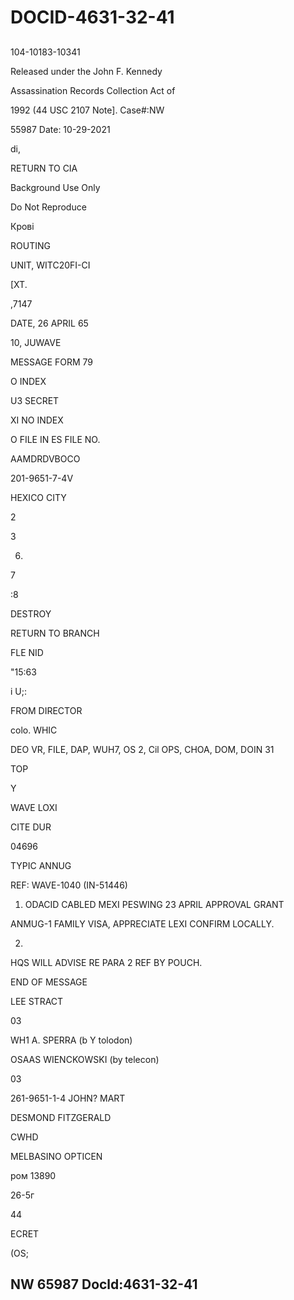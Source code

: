 # DOCID-4631-32-41

##
104-10183-10341

Released under the John F. Kennedy

Assassination Records Collection Act of

1992 (44 USC 2107 Note]. Case#:NW

55987 Date: 10-29-2021

di,

RETURN TO CIA

Background Use Only

Do Not Reproduce

Крові

ROUTING

UNIT, WITC20FI-CI

[XT.

,7147

DATE, 26 APRIL 65

10, JUWAVE

MESSAGE FORM 79

O INDEX

U3 SECRET

XI NO INDEX

O FILE IN ES FILE NO.

AAMDRDVBOCO

201-9651-7-4V

HEXICO CITY

2

3

6.

7

:8

DESTROY

RETURN TO BRANCH

FLE NID

"15:63

i U;:

FROM DIRECTOR

colo. WHIC

DEO VR, FILE, DAP, WUH7, OS 2, Cil OPS, CHOA, DOM, DOIN 31

TOP

Y

WAVE LOXI

CITE DUR

04696

TYPIC ANNUG

REF: WAVE-1040 (IN-51446)

1. ODACID CABLED MEXI PESWING 23 APRIL APPROVAL GRANT

ANMUG-1 FAMILY VISA, APPRECIATE LEXI CONFIRM LOCALLY.

2.

HQS WILL ADVISE RE PARA 2 REF BY POUCH.

END OF MESSAGE

LEE STRACT

03

WH1 A. SPERRA (b Y tolodon)

OSAAS WIENCKOWSKI (by telecon)

03

261-9651-1-4 JOHN? MART

DESMOND FITZGERALD

CWHD

MELBASINO OPTICEN

ром 13890

26-5г

44

ECRET

(OS;

NW 65987 Docld:4631-32-41
---

